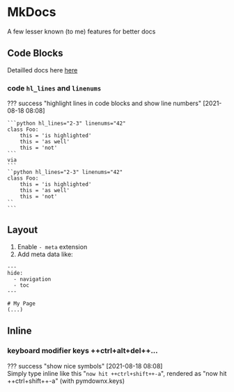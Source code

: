 # MkDocs

A few lesser known (to me) features for better docs

## Code Blocks

Detailled docs here [here](https://squidfunk.github.io/mkdocs-material/reference/code-blocks/#adding-line-numbers)

### code `hl_lines` and `linenums`
??? success "highlight lines in code blocks and show line numbers"
    [2021-08-18 08:08]  

    ```python hl_lines="2-3" linenums="42"
    class Foo:
        this = 'is highlighted'
        this = 'as well'
        this = 'not'
    ```
    via 
    ```
    ``python hl_lines="2-3" linenums="42"
    class Foo:
        this = 'is highlighted'
        this = 'as well'
        this = 'not'
    ``
    ```
## Layout

1. Enable `- meta` extension
1. Add meta data like:

```
---
hide:
  - navigation
  - toc
---

# My Page 
(...)
```


## Inline

### keyboard modifier keys ++ctrl+alt+del++...
??? success "show nice symbols"
    [2021-08-18 08:08]  
    Simply type inline like this "`now hit ++ctrl+shift++-a`", rendered as "now hit ++ctrl+shift++-a"
    (with pymdownx.keys)

